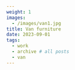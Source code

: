 ```yaml
---
weight: 1
images:
  - /images/van1.jpg
title: Van furniture
date: 2023-09-01
tags:
  - work
  - archive # all posts
  - van
---
```

